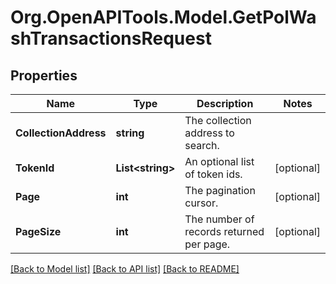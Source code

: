 # Org.OpenAPITools.Model.GetPolWashTransactionsRequest

## Properties

Name | Type | Description | Notes
------------ | ------------- | ------------- | -------------
**CollectionAddress** | **string** | The collection address to search. | 
**TokenId** | **List&lt;string&gt;** | An optional list of token ids. | [optional] 
**Page** | **int** | The pagination cursor. | [optional] 
**PageSize** | **int** | The number of records returned per page. | [optional] 

[[Back to Model list]](../README.md#documentation-for-models) [[Back to API list]](../README.md#documentation-for-api-endpoints) [[Back to README]](../README.md)

